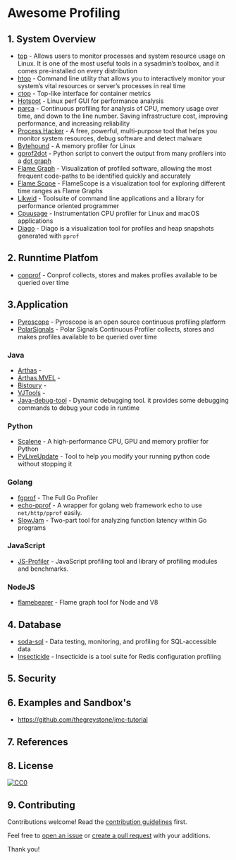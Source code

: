 # Awesome Profiling

## 1. System Overview

 * [top](https://www.booleanworld.com/guide-linux-top-command/) - Allows users to monitor processes and system resource usage on Linux. It is one of the most useful tools in a sysadmin’s toolbox, and it comes pre-installed on every distribution
 * [htop](https://support.cloudways.com/system-monitoring-using-htop-command/) - Command line utility that allows you to interactively monitor your system’s vital resources or server’s processes in real time
 * [ctop](https://github.com/bcicen/ctop) - Top-like interface for container metrics
 * [Hotspot](https://github.com/KDAB/hotspot) - Linux perf GUI for performance analysis
 * [parca](https://github.com/parca-dev/parca) - Continuous profiling for analysis of CPU, memory usage over time, and down to the line number. Saving infrastructure cost, improving performance, and increasing reliability
 * [Process Hacker](https://github.com/processhacker/processhacker) - A free, powerful, multi-purpose tool that helps you monitor system resources, debug software and detect malware
 * [Bytehound](https://github.com/koute/bytehound) - A memory profiler for Linux
 * [gprof2dot](https://github.com/jrfonseca/gprof2dot) - Python script to convert the output from many profilers into a [dot graph](http://www.graphviz.org/doc/info/lang.html)
 * [Flame Graph](https://www.brendangregg.com/flamegraphs.html) - Visualization of profiled software, allowing the most frequent code-paths to be identified quickly and accurately
 * [Flame Scope](https://github.com/Netflix/flamescope) - FlameScope is a visualization tool for exploring different time ranges as Flame Graphs
 * [Likwid](https://github.com/RRZE-HPC/likwid) - Toolsuite of command line applications and a library for performance oriented programmer
 * [Cpuusage](https://github.com/d99kris/cpuusage) - Instrumentation CPU profiler for Linux and macOS applications
 * [Diago](https://github.com/remeh/diago) - Diago is a visualization tool for profiles and heap snapshots generated with `pprof`

## 2. Runntime Platfom

 * [conprof](https://github.com/conprof/conprof) - Conprof collects, stores and makes profiles available to be queried over time

## 3.Application

 * [Pyroscope](https://github.com/pyroscope-io/pyroscope) - Pyroscope is an open source continuous profiling platform
 * [PolarSignals](https://www.polarsignals.com/) - Polar Signals Continuous Profiler collects, stores and makes profiles available to be queried over time

### Java

 * [Arthas](https://github.com/alibaba/arthas) -
 * [Arthas MVEL](https://github.com/XhinLiang/arthas-mvel) -
 * [Bistoury](https://github.com/qunarcorp/bistoury) -
 * [VJTools](https://github.com/vipshop/vjtools) -
 * [Java-debug-tool](https://github.com/pandening/Java-debug-tool) - Dynamic debugging tool. it provides some debugging commands to debug your code in runtime

### Python

 * [Scalene](https://github.com/plasma-umass/scalene) - A high-performance CPU, GPU and memory profiler for Python
 * [PyLiveUpdate](https://github.com/devopspp/pyliveupdate) - Tool to help you modify your running python code without stopping it

### Golang

 * [fgprof](https://github.com/felixge/fgprof) - The Full Go Profiler
 * [echo-pprof](https://github.com/sevennt/echo-pprof) - A wrapper for golang web framework echo to use `net/http/pprof` easily.
 * [SlowJam](https://github.com/google/slowjam) - Two-part tool for analyzing function latency within Go programs

### JavaScript

 * [JS-Profiler](https://github.com/haensl/js-profiler) - JavaScript profiling tool and library of profiling modules and benchmarks.

### NodeJS

 * [flamebearer](https://github.com/mapbox/flamebearer) - Flame graph tool for Node and V8

## 4. Database

 * [soda-sql](https://github.com/sodadata/soda-sql) - Data testing, monitoring, and profiling for SQL-accessible data
 * [Insecticide](https://github.com/city-mobil/insecticide) - Insecticide is a tool suite for Redis configuration profiling

## 5. Security

## 6. Examples and Sandbox's

 * https://github.com/thegreystone/jmc-tutorial

## 7. References

## 8. License

[![CC0](https://mirrors.creativecommons.org/presskit/buttons/88x31/svg/cc-zero.svg)](https://creativecommons.org/publicdomain/zero/1.0)

## 9. Contributing

Contributions welcome! Read the [contribution guidelines](CONTRIBUTING.md) first.

Feel free to [open an issue](https://github.com/adriannovegil/awesome-observability/issues) or [create a pull request](https://github.com/adriannovegil/awesome-observability/pulls) with your additions.

Thank you!
